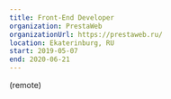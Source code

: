 ```yaml
---
title: Front-End Developer
organization: PrestaWeb 
organizationUrl: https://prestaweb.ru/
location: Ekaterinburg, RU
start: 2019-05-07
end: 2020-06-21
---
```



(remote)